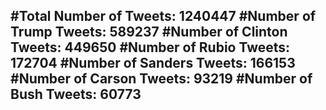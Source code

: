 #Total Number of Tweets: 1240447 
#Number of Trump Tweets: 589237
#Number of Clinton Tweets: 449650
#Number of Rubio Tweets: 172704
#Number of Sanders Tweets: 166153
#Number of Carson Tweets: 93219
#Number of Bush Tweets: 60773
---
